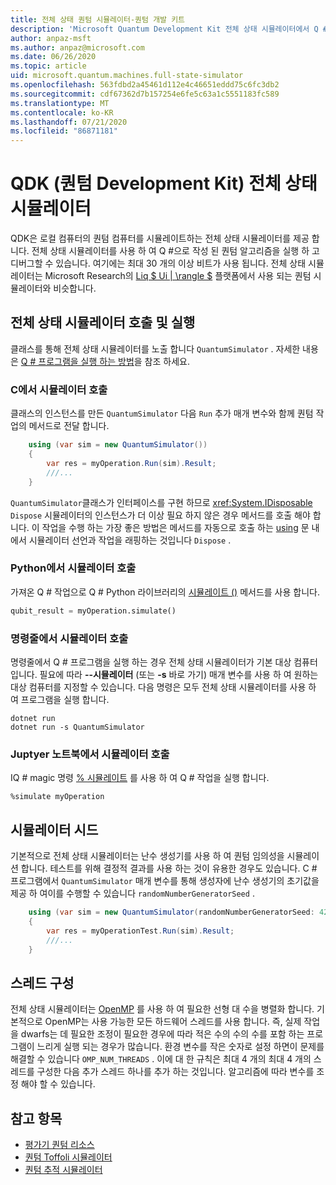 ```yaml
---
title: 전체 상태 퀀텀 시뮬레이터-퀀텀 개발 키트
description: 'Microsoft Quantum Development Kit 전체 상태 시뮬레이터에서 Q # 프로그램을 실행 하는 방법에 대해 알아봅니다.'
author: anpaz-msft
ms.author: anpaz@microsoft.com
ms.date: 06/26/2020
ms.topic: article
uid: microsoft.quantum.machines.full-state-simulator
ms.openlocfilehash: 563fdbd2a45461d112e4c46651eddd75c6fc3db2
ms.sourcegitcommit: cdf67362d7b157254e6fe5c63a1c5551183fc589
ms.translationtype: MT
ms.contentlocale: ko-KR
ms.lasthandoff: 07/21/2020
ms.locfileid: "86871181"
---
```

# <a name="quantum-development-kit-qdk-full-state-simulator"></a>QDK (퀀텀 Development Kit) 전체 상태 시뮬레이터

QDK은 로컬 컴퓨터의 퀀텀 컴퓨터를 시뮬레이트하는 전체 상태 시뮬레이터를 제공 합니다. 전체 상태 시뮬레이터를 사용 하 여 Q #으로 작성 된 퀀텀 알고리즘을 실행 하 고 디버그할 수 있습니다. 여기에는 최대 30 개의 이상 비트가 사용 됩니다. 전체 상태 시뮬레이터는 Microsoft Research의 [Liq $ Ui | \rangle $](http://stationq.github.io/Liquid/) 플랫폼에서 사용 되는 퀀텀 시뮬레이터와 비슷합니다.

## <a name="invoking-and-running-the-full-state-simulator"></a>전체 상태 시뮬레이터 호출 및 실행

클래스를 통해 전체 상태 시뮬레이터를 노출 합니다 `QuantumSimulator` . 자세한 내용은 [Q # 프로그램을 실행 하는 방법](xref:microsoft.quantum.guide.host-programs)을 참조 하세요.

### <a name="invoking-the-simulator-from-c"></a>C에서 시뮬레이터 호출 #

클래스의 인스턴스를 만든 `QuantumSimulator` 다음 `Run` 추가 매개 변수와 함께 퀀텀 작업의 메서드로 전달 합니다.
```csharp
    using (var sim = new QuantumSimulator())
    {
        var res = myOperation.Run(sim).Result;
        ///...
    }
```

`QuantumSimulator`클래스가 인터페이스를 구현 하므로 <xref:System.IDisposable> `Dispose` 시뮬레이터의 인스턴스가 더 이상 필요 하지 않은 경우 메서드를 호출 해야 합니다. 이 작업을 수행 하는 가장 좋은 방법은 메서드를 자동으로 호출 하는 [using](https://docs.microsoft.com/dotnet/csharp/language-reference/keywords/using-statement) 문 내에서 시뮬레이터 선언과 작업을 래핑하는 것입니다 `Dispose` .

### <a name="invoking-the-simulator-from-python"></a>Python에서 시뮬레이터 호출

가져온 Q # 작업으로 Q # Python 라이브러리의 [시뮬레이트 ()](https://docs.microsoft.com/python/qsharp/qsharp.loader.qsharpcallable) 메서드를 사용 합니다.

```python
qubit_result = myOperation.simulate()
```

### <a name="invoking-the-simulator-from-the-command-line"></a>명령줄에서 시뮬레이터 호출

명령줄에서 Q # 프로그램을 실행 하는 경우 전체 상태 시뮬레이터가 기본 대상 컴퓨터입니다. 필요에 따라 **--시뮬레이터** (또는 **-s** 바로 가기) 매개 변수를 사용 하 여 원하는 대상 컴퓨터를 지정할 수 있습니다. 다음 명령은 모두 전체 상태 시뮬레이터를 사용 하 여 프로그램을 실행 합니다. 

```dotnetcli
dotnet run
dotnet run -s QuantumSimulator
```

### <a name="invoking-the-simulator-from-juptyer-notebooks"></a>Juptyer 노트북에서 시뮬레이터 호출

IQ # magic 명령 [% 시뮬레이트](xref:microsoft.quantum.iqsharp.magic-ref.simulate) 를 사용 하 여 Q # 작업을 실행 합니다.

```
%simulate myOperation
```
## <a name="seeding-the-simulator"></a>시뮬레이터 시드

기본적으로 전체 상태 시뮬레이터는 난수 생성기를 사용 하 여 퀀텀 임의성을 시뮬레이션 합니다. 테스트를 위해 결정적 결과를 사용 하는 것이 유용한 경우도 있습니다. C # 프로그램에서 `QuantumSimulator` 매개 변수를 통해 생성자에 난수 생성기의 초기값을 제공 하 여이를 수행할 수 있습니다 `randomNumberGeneratorSeed` .

```csharp
    using (var sim = new QuantumSimulator(randomNumberGeneratorSeed: 42))
    {
        var res = myOperationTest.Run(sim).Result;
        ///...
    }
```

## <a name="configuring-threads"></a>스레드 구성

전체 상태 시뮬레이터는 [OpenMP](http://www.openmp.org/) 를 사용 하 여 필요한 선형 대 수을 병렬화 합니다. 기본적으로 OpenMP는 사용 가능한 모든 하드웨어 스레드를 사용 합니다. 즉, 실제 작업을 dwarfs는 데 필요한 조정이 필요한 경우에 따라 적은 수의 수의 수를 포함 하는 프로그램이 느리게 실행 되는 경우가 많습니다. 환경 변수를 작은 숫자로 설정 하면이 문제를 해결할 수 있습니다 `OMP_NUM_THREADS` . 이에 대 한 규칙은 최대 4 개의 최대 4 개의 스레드를 구성한 다음 추가 스레드 하나를 추가 하는 것입니다. 알고리즘에 따라 변수를 조정 해야 할 수 있습니다.

## <a name="see-also"></a>참고 항목

- [평가기 퀀텀 리소스](xref:microsoft.quantum.machines.resources-estimator)
- [퀀텀 Toffoli 시뮬레이터](xref:microsoft.quantum.machines.toffoli-simulator)
- [퀀텀 추적 시뮬레이터](xref:microsoft.quantum.machines.qc-trace-simulator.intro)